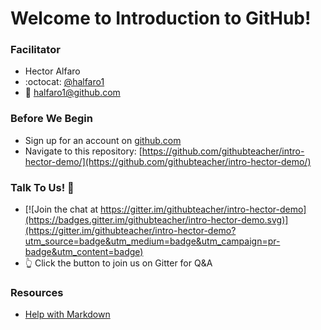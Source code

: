# Welcome to Introduction to GitHub!

### Facilitator
- Hector Alfaro
- :octocat: [@halfaro1](http://github.com/halfaro1)
- :email: [halfaro1@github.com](mailto:halfaro1@github.com)

### Before We Begin
- Sign up for an account on [github.com](http://github.com)
- Navigate to this repository: [https://github.com/githubteacher/intro-hector-demo/](https://github.com/githubteacher/intro-hector-demo/)

### Talk To Us! :speech_balloon:
- [![Join the chat at https://gitter.im/githubteacher/intro-hector-demo](https://badges.gitter.im/githubteacher/intro-hector-demo.svg)](https://gitter.im/githubteacher/intro-hector-demo?utm_source=badge&utm_medium=badge&utm_campaign=pr-badge&utm_content=badge)
- :point_up_2: Click the button to join us on Gitter for Q&A

### Resources
- [Help with Markdown](https://guides.github.com/features/mastering-markdown/)
